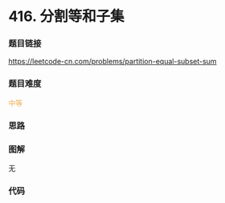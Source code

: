 # 416. 分割等和子集

### 题目链接

https://leetcode-cn.com/problems/partition-equal-subset-sum

### 题目难度

<font color=#F0AD4E>中等</font>

### 思路



### 图解

无

### 代码

```python
```